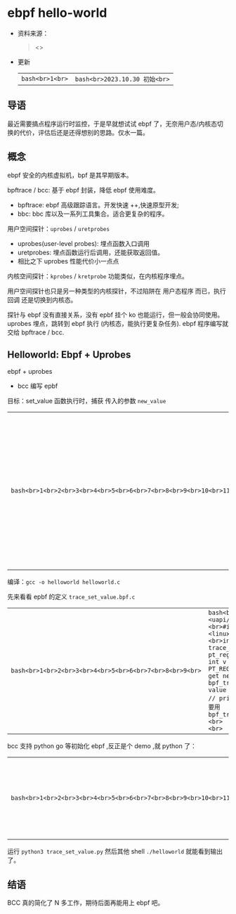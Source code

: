 

# ebpf hello-world

-   资料来源：
    
    > <>
    
-   更新
    
    |     |     |
    | --- | --- |
    | ```bash<br>1<br>``` | ```bash<br>2023.10.30 初始<br>``` |
    

## [](#%E5%AF%BC%E8%AF%AD "导语")导语

最近需要搞点程序运行时监控，于是早就想试试 ebpf 了，无奈用户态/内核态切换的代价，评估后还是还得想别的思路。仅水一篇。

## [](#%E6%A6%82%E5%BF%B5 "概念")概念

ebpf 安全的内核虚拟机，bpf 是其早期版本。

bpftrace / bcc: 基于 ebpf 封装，降低 ebpf 使用难度。

-   bpftrace: ebpf 高级跟踪语言。开发快速 ++,快速原型开发;
-   bbc: bbc 库以及一系列工具集合。适合更复杂的程序。

用户空间探针：`uprobes` / `uretprobes`

-   uprobes(user-level probes): 埋点函数入口调用
-   uretprobes: 埋点函数运行后调用，还能获取返回值。
-   相比之下 uprobes 性能代价小一点点

内核空间探针：`kprobes` / `kretprobe` 功能类似，在内核程序埋点。

用户空间探针也只是另一种类型的内核探针，不过陷阱在 用户态程序 而已，执行回调 还是切换到内核态。

探针与 ebpf 没有直接关系，没有 epbf 挂个 ko 也能运行，但一般会协同使用。uprobes 埋点，跳转到 ebpf 执行 (内核态，能执行更复杂任务). ebpf 程序编写就交给 bpftrace / bcc.

## [](#Helloworld-Ebpf-Uprobes "Helloworld: Ebpf + Uprobes")Helloworld: Ebpf + Uprobes

ebpf + uprobes

-   bcc 编写 epbf

目标：set\_value 函数执行时，捕获 传入的参数 `new_value`

|     |     |
| --- | --- |
| ```bash<br>1<br>2<br>3<br>4<br>5<br>6<br>7<br>8<br>9<br>10<br>11<br>12<br>13<br>14<br>15<br>16<br>17<br>18<br>19<br>20<br>``` | ```bash<br>#include <stdio.h><br>#include <time.h><br><br>int value;<br><br>void set_value(int new_value)<br>{<br>    value = new_value;<br>}<br><br>int main()<br>{<br>    int iterations = 1000000;<br><br>    for (int i = 0; i < iterations; i++)<br>    {<br>        set_value(i);<br>    }<br>    return 0;<br>}<br>``` |

编译：`gcc -o helloworld helloworld.c`

先来看看 epbf 的定义 `trace_set_value.bpf.c`

|     |     |
| --- | --- |
| ```bash<br>1<br>2<br>3<br>4<br>5<br>6<br>7<br>8<br>9<br>``` | ```bash<br>#include <uapi/linux/ptrace.h><br>#include <linux/limits.h><br><br>int trace_set_value(struct pt_regs *ctx) {<br>  int v = PT_REGS_RC(ctx); // get new_value<br>  bpf_trace_printk("set value to %d\\n", v); // print value // 输出要用 bpf_trace_printk<br><br>  return 0;<br>};<br>``` |

bcc 支持 python go 等初始化 ebpf ,反正是个 demo ,就 python 了：

|     |     |
| --- | --- |
| ```bash<br>1<br>2<br>3<br>4<br>5<br>6<br>7<br>8<br>9<br>10<br>11<br>12<br>13<br>14<br>15<br>16<br>17<br>18<br>19<br>``` | ```bash<br>from bcc import BPF, USDT<br><br># 读取 BPF 程序<br>with open("trace_set_value.bpf.c", "r") as f:<br>    program = f.read()<br><br># 加载 BPF 程序<br>bpf = BPF(text=program)<br># 加载 uprobe<br>bpf.attach_uprobe(name="./helloworld", sym="set_value", fn_name="trace_set_value")<br><br># 持续打印输出<br>while True:<br>    try:<br>        msg = bpf.trace_fields()<br>        msg = msg[-1]<br>        print(msg)<br>    except KeyboardInterrupt:<br>        exit()<br>``` |

运行 `python3 trace_set_value.py` 然后其他 shell `./helloworld` 就能看到输出了。

## [](#%E7%BB%93%E8%AF%AD "结语")结语

BCC 真的简化了 N 多工作，期待后面再能用上 ebpf 吧。

